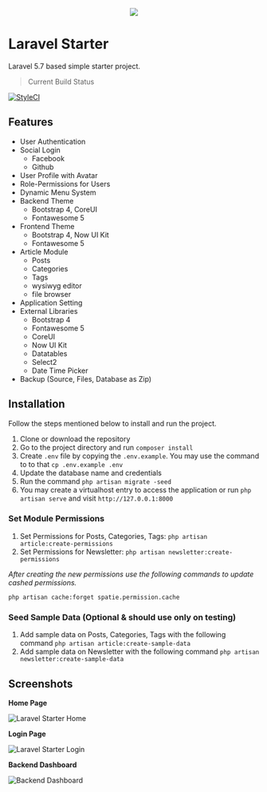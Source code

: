 <p align="center"><img src="https://laravel.com/assets/img/components/logo-laravel.svg"></p>

# Laravel Starter
Laravel 5.7 based simple starter project.

> Current Build Status

[![StyleCI](https://github.styleci.io/repos/105638882/shield)](https://github.styleci.io/repos/105638882)


## Features

* User Authentication
* Social Login
  * Facebook
  * Github
* User Profile with Avatar
* Role-Permissions for Users
* Dynamic Menu System
* Backend Theme
  * Bootstrap 4, CoreUI
  * Fontawesome 5
* Frontend Theme
  * Bootstrap 4, Now UI Kit
  * Fontawesome 5
* Article Module
  * Posts
  * Categories
  * Tags
  * wysiwyg editor
  * file browser
* Application Setting
* External Libraries
  * Bootstrap 4
  * Fontawesome 5
  * CoreUI
  * Now UI Kit
  * Datatables
  * Select2
  * Date Time Picker
* Backup (Source, Files, Database as Zip)

## Installation

Follow the steps mentioned below to install and run the project.

1. Clone or download the repository
2. Go to the project directory and run `composer install`
3. Create `.env` file by copying the `.env.example`. You may use the command to to that `cp .env.example .env`
4. Update the database name and credentials
5. Run the command `php artisan migrate -seed`
6. You may create a virtualhost entry to access the application or run `php artisan serve` and visit `http://127.0.0.1:8000`

### Set Module Permissions
1. Set Permissions for Posts, Categories, Tags: `php artisan article:create-permissions`
1. Set Permissions for Newsletter:  `php artisan newsletter:create-permissions`

*After creating the new permissions use the following commands to update cashed permissions.*

`php artisan cache:forget spatie.permission.cache`

### Seed Sample Data (Optional & should use only on testing)
1. Add sample data on Posts, Categories, Tags with the following command `php artisan article:create-sample-data`
1. Add sample data on Newsletter with the following command `php artisan newsletter:create-sample-data`


## Screenshots

__Home Page__

![Laravel Starter Home](https://user-images.githubusercontent.com/396987/42303564-d533b1e2-8043-11e8-9672-ba557b36c079.png)

__Login Page__

![Laravel Starter Login](https://user-images.githubusercontent.com/396987/42303563-d33f0576-8043-11e8-8a46-b4af32320b69.png)

__Backend Dashboard__

![Backend Dashboard](https://user-images.githubusercontent.com/396987/42303738-6bbe11c0-8044-11e8-9952-37f5587e59fd.png)
